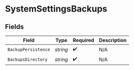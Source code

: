 # SystemSettingsBackups


## Fields

| Field               | Type                | Required            | Description         |
| ------------------- | ------------------- | ------------------- | ------------------- |
| `BackupPersistence` | *string*            | :heavy_check_mark:  | N/A                 |
| `BackupsDirectory`  | *string*            | :heavy_check_mark:  | N/A                 |